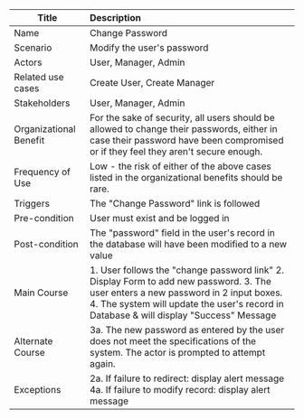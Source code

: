 | Title | Description |
|-------|:------------|
| Name | Change Password|
| Scenario | Modify the user's password |
| Actors | User, Manager, Admin |
| Related use cases| Create User, Create Manager |
| Stakeholders | User, Manager, Admin|
| Organizational Benefit | For the sake of security, all users should be allowed to change their passwords, either in case their password have been compromised or if they feel they aren't secure enough. |
| Frequency of Use | Low - the risk of either of the above cases listed in the organizational benefits should be rare. |
| Triggers | The "Change Password" link is followed |
| Pre-condition | User must exist and be logged in |
| Post-condition | The "password" field in the user's record in the database will have been modified to a new value |
| Main Course | 1. User follows the "change password link" 2. Display Form to add new password. 3. The user enters a new password in 2 input boxes. 4. The system will update the user's record in Database & will display "Success" Message|
| Alternate Course | 3a. The new password as entered by the user does not meet the specifications of the system. The actor is prompted to attempt again. |
| Exceptions | 2a.  If failure to redirect: display alert message 4a. If failure to modify record: display alert message |
